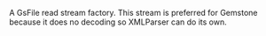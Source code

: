 A GsFile read stream factory. This stream is preferred for Gemstone because it does no decoding so XMLParser can do its own.